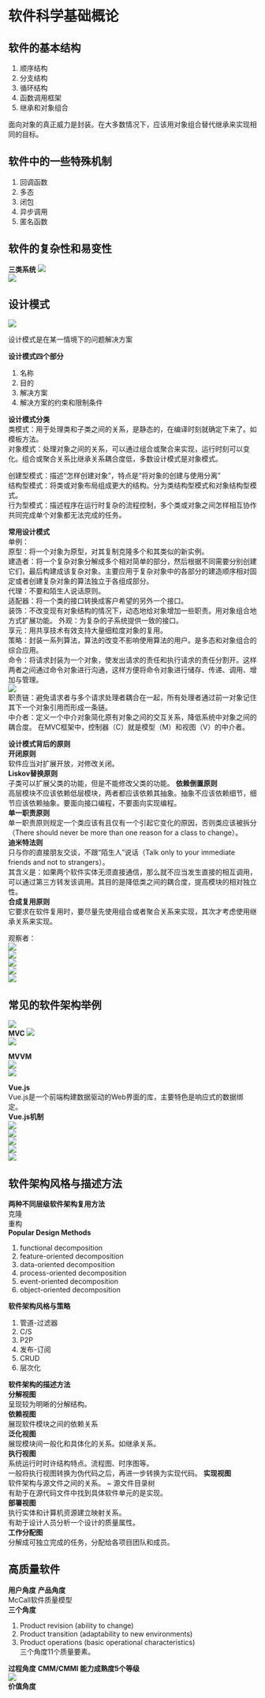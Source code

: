 # 软件科学基础概论  
## 软件的基本结构  
1. 顺序结构
2. 分支结构
3. 循环结构
4. 函数调用框架
5. 继承和对象组合  

面向对象的真正威力是封装。在大多数情况下，应该用对象组合替代继承来实现相同的目标。  

## 软件中的一些特殊机制  
1. 回调函数 
2. 多态 
3. 闭包 
4. 异步调用 
5. 匿名函数  

## 软件的复杂性和易变性
**三类系统**
![](../../attachments/2021-07-17-09-14-36.png)  
![](../../attachments/2021-07-17-09-15-22.png)  

## 设计模式  
![](../../attachments/2021-07-17-09-22-12.png)  

设计模式是在某一情境下的问题解决方案  

**设计模式四个部分**  
1. 名称
2. 目的
3. 解决方案
4. 解决方案的约束和限制条件  

**设计模式分类**  
类模式：用于处理类和子类之间的关系，是静态的，在编译时刻就确定下来了。如模板方法。  
对象模式：处理对象之间的关系，可以通过组合或聚合来实现，运行时刻可以变化。组合或聚合关系比继承关系耦合度低，多数设计模式是对象模式。  

创建型模式：描述“怎样创建对象”，特点是“将对象的创建与使用分离”    
结构型模式：将类或对象布局组成更大的结构。分为类结构型模式和对象结构型模式。  
行为型模式：描述程序在运行时复杂的流程控制，多个类或对象之间怎样相互协作共同完成单个对象都无法完成的任务。 

**常用设计模式**  
单例：  
原型：将一个对象为原型，对其复制克隆多个和其类似的新实例。  
建造者：将一个复杂对象分解成多个相对简单的部分，然后根据不同需要分别创建它们，最后构建成该复杂对象。主要应用于复杂对象中的各部分的建造顺序相对固定或者创建复杂对象的算法独立于各组成部分。  
代理：不要和陌生人说话原则。  
适配器：将一个类的接口转换成客户希望的另外一个接口。  
装饰：不改变现有对象结构的情况下，动态地给对象增加一些职责。用对象组合地方式扩展功能。
外观：为复杂的子系统提供一致的接口。  
享元：用共享技术有效支持大量细粒度对象的复用。  
策略：封装一系列算法，算法的改变不影响使用算法的用户。是多态和对象组合的综合应用。  
命令：将请求封装为一个对象，使发出请求的责任和执行请求的责任分割开。这样两者之间通过命令对象进行沟通，这样方便将命令对象进行储存、传递、调用、增加与管理。  
![](../../attachments/2021-07-17-10-02-30.png)  
职责链：避免请求者与多个请求处理者耦合在一起，所有处理者通过前一对象记住其下一个对象引用而形成一条链。  
中介者：定义一个中介对象简化原有对象之间的交互关系，降低系统中对象之间的耦合度。  在MVC框架中，控制器（C）就是模型（M）和视图（V）的中介者。   

**设计模式背后的原则**   
**开闭原则**  
软件应当对扩展开放，对修改关闭。  
**Liskov替换原则**  
子类可以扩展父类的功能，但是不能修改父类的功能。 
**依赖倒置原则**  
高层模块不应该依赖低层模块，两者都应该依赖其抽象。抽象不应该依赖细节，细节应该依赖抽象。要面向接口编程，不要面向实现编程。   
**单一职责原则**   
单一职责原则规定一个类应该有且仅有一个引起它变化的原因，否则类应该被拆分（There should never be more than one reason for a class to change）。  
**迪米特法则**  
只与你的直接朋友交谈，不跟“陌生人”说话（Talk only to your immediate friends and not to strangers）。  
其含义是：如果两个软件实体无须直接通信，那么就不应当发生直接的相互调用，可以通过第三方转发该调用。其目的是降低类之间的耦合度，提高模块的相对独立性。  
**合成复用原则**  
它要求在软件复用时，要尽量先使用组合或者聚合关系来实现，其次才考虑使用继承关系来实现。 

观察者：  
![](../../attachments/2021-07-17-10-15-33.png)    
![](../../attachments/2021-07-17-10-17-04.png)  
![](../../attachments/2021-07-17-10-17-15.png)  
![](../../attachments/2021-07-17-10-17-23.png)  
![](../../attachments/2021-07-17-10-17-29.png)  

## 常见的软件架构举例  

![](../../attachments/2021-07-17-10-22-45.png)  
**MVC**
![](../../attachments/2021-07-17-10-24-26.png)  
![](../../attachments/2021-07-17-10-27-22.png)  

**MVVM**   
![](../../attachments/2021-07-17-10-29-56.png)  
![](../../attachments/2021-07-17-10-30-08.png)  

**Vue.js**  
Vue.js是一个前端构建数据驱动的Web界面的库，主要特色是响应式的数据绑定。  
**Vue.js机制**  
![](../../attachments/2021-07-19-13-59-33.png)  
![](../../attachments/2021-07-19-13-59-56.png)  
![](../../attachments/2021-07-19-14-00-12.png)  
![](../../attachments/2021-07-19-14-00-37.png)  
![](../../attachments/2021-07-19-14-00-59.png)  



## 软件架构风格与描述方法   
**两种不同层级软件架构复用方法**  
克隆  
重构  
**Popular Design Methods**  
1. functional decomposition  
2. feature-oriented decomposition  
3. data-oriented decomposition  
4. process-oriented decomposition  
5. event-oriented decomposition  
6. object-oriented decomposition  

**软件架构风格与策略**  
1. 管道-过滤器  
2. C/S  
3. P2P
4. 发布-订阅  
5. CRUD  
6. 层次化  

**软件架构的描述方法**  
**分解视图**  
呈现较为明晰的分解结构。  
**依赖视图**  
展现软件模块之间的依赖关系  
**泛化视图**  
展现模块间一般化和具体化的关系。如继承关系。  
**执行视图**  
系统运行时时许结构特点。流程图、时序图等。  
一般将执行视图转换为伪代码之后，再进一步转换为实现代码。
**实现视图**  
软件架构与源文件之间的关系。  ~ 源文件目录树  
有助于在源代码文件中找到具体软件单元的是实现。  
**部署视图**  
执行实体和计算机资源建立映射关系。  
有助于设计人员分析一个设计的质量属性。  
**工作分配图**  
分解成可独立完成的任务，分配给各项目团队和成员。  

## 高质量软件  
**用户角度**
**产品角度**   
McCall软件质量模型  
**三个角度**
1. Product revision (ability to change)
2. Product transition (adaptability to new environments)  
3. Product operations (basic operational characteristics)   
三个角度11个质量要素。  

**过程角度** 
**CMM/CMMI 能力成熟度5个等级**  
![](../../attachments/2021-07-17-10-57-08.png)  
**价值角度**  
